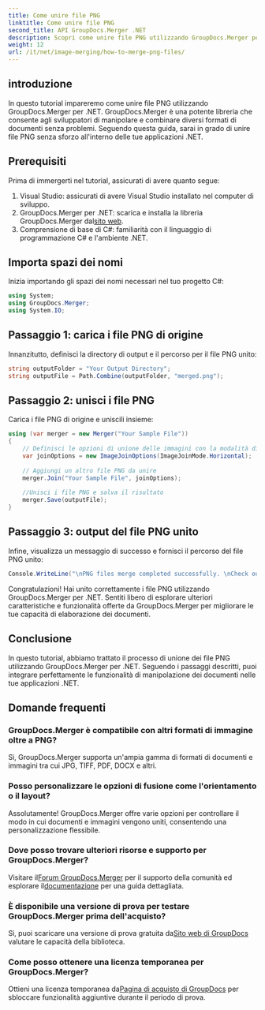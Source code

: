 ```yaml
---
title: Come unire file PNG
linktitle: Come unire file PNG
second_title: API GroupDocs.Merger .NET
description: Scopri come unire file PNG utilizzando GroupDocs.Merger per .NET. Guida dettagliata per un'integrazione perfetta nelle tue applicazioni .NET.
weight: 12
url: /it/net/image-merging/how-to-merge-png-files/
---
```

## introduzione
In questo tutorial impareremo come unire file PNG utilizzando GroupDocs.Merger per .NET. GroupDocs.Merger è una potente libreria che consente agli sviluppatori di manipolare e combinare diversi formati di documenti senza problemi. Seguendo questa guida, sarai in grado di unire file PNG senza sforzo all'interno delle tue applicazioni .NET.
## Prerequisiti
Prima di immergerti nel tutorial, assicurati di avere quanto segue:
1. Visual Studio: assicurati di avere Visual Studio installato nel computer di sviluppo.
2.  GroupDocs.Merger per .NET: scarica e installa la libreria GroupDocs.Merger dal[sito web](https://releases.groupdocs.com/merger/net/).
3. Comprensione di base di C#: familiarità con il linguaggio di programmazione C# e l'ambiente .NET.

## Importa spazi dei nomi
Inizia importando gli spazi dei nomi necessari nel tuo progetto C#:
```csharp
using System; 
using GroupDocs.Merger;
using System.IO;
```
## Passaggio 1: carica i file PNG di origine
Innanzitutto, definisci la directory di output e il percorso per il file PNG unito:
```csharp
string outputFolder = "Your Output Directory";
string outputFile = Path.Combine(outputFolder, "merged.png");
```
## Passaggio 2: unisci i file PNG
Carica i file PNG di origine e uniscili insieme:
```csharp
using (var merger = new Merger("Your Sample File"))
{
    // Definisci le opzioni di unione delle immagini con la modalità di unione orizzontale
    var joinOptions = new ImageJoinOptions(ImageJoinMode.Horizontal);
    
    // Aggiungi un altro file PNG da unire
    merger.Join("Your Sample File", joinOptions);
    
    //Unisci i file PNG e salva il risultato
    merger.Save(outputFile);
}
```
## Passaggio 3: output del file PNG unito
Infine, visualizza un messaggio di successo e fornisci il percorso del file PNG unito:
```csharp
Console.WriteLine("\nPNG files merge completed successfully. \nCheck output in {0}", outputFolder);
```
Congratulazioni! Hai unito correttamente i file PNG utilizzando GroupDocs.Merger per .NET. Sentiti libero di esplorare ulteriori caratteristiche e funzionalità offerte da GroupDocs.Merger per migliorare le tue capacità di elaborazione dei documenti.


## Conclusione
In questo tutorial, abbiamo trattato il processo di unione dei file PNG utilizzando GroupDocs.Merger per .NET. Seguendo i passaggi descritti, puoi integrare perfettamente le funzionalità di manipolazione dei documenti nelle tue applicazioni .NET.
## Domande frequenti
### GroupDocs.Merger è compatibile con altri formati di immagine oltre a PNG?
Sì, GroupDocs.Merger supporta un'ampia gamma di formati di documenti e immagini tra cui JPG, TIFF, PDF, DOCX e altri.
### Posso personalizzare le opzioni di fusione come l'orientamento o il layout?
Assolutamente! GroupDocs.Merger offre varie opzioni per controllare il modo in cui documenti e immagini vengono uniti, consentendo una personalizzazione flessibile.
### Dove posso trovare ulteriori risorse e supporto per GroupDocs.Merger?
 Visitare il[Forum GroupDocs.Merger](https://forum.groupdocs.com/c/merger/32) per il supporto della comunità ed esplorare il[documentazione](https://tutorials.groupdocs.com/merger/net/) per una guida dettagliata.
### È disponibile una versione di prova per testare GroupDocs.Merger prima dell'acquisto?
 Sì, puoi scaricare una versione di prova gratuita da[Sito web di GroupDocs](https://releases.groupdocs.com/) valutare le capacità della biblioteca.
### Come posso ottenere una licenza temporanea per GroupDocs.Merger?
 Ottieni una licenza temporanea da[Pagina di acquisto di GroupDocs](https://purchase.groupdocs.com/temporary-license/) per sbloccare funzionalità aggiuntive durante il periodo di prova.